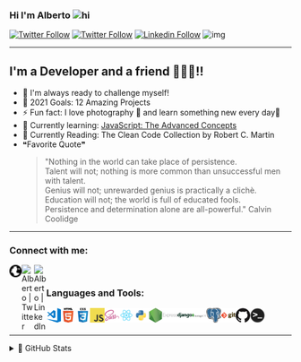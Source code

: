 ### Hi I'm Alberto <img src="https://user-images.githubusercontent.com/1303154/88677602-1635ba80-d120-11ea-84d8-d263ba5fc3c0.gif" width="28px" alt="hi">


[![Twitter Follow](https://img.shields.io/badge/-Portfolio-red?style=flat&labelColor=red&logo=WebAuthn&logoColor=white)][website]
[![Twitter Follow](https://img.shields.io/badge/-@AlbertoCerrone-1ca0f1?style=flat&labelColor=1ca0f1&logo=twitter&logoColor=white)][twitter]
[![Linkedin Follow](https://img.shields.io/badge/-Alberto-0e76a8?style=flat&labelColor=0e76a8&logo=linkedin&logoColor=white)][linkedin]
![img](https://www.codewars.com/users/albertocerrone/badges/micro)

---

## I'm a Developer and a friend 👨🏼‍💻!!

- 🥊 I'm always ready to challenge myself!
- 🥅 2021 Goals: 12 Amazing Projects
- ⚡ Fun fact: I love photography 📸  and learn something new every day📕
- 🔭 Currently learning: [JavaScript: The Advanced Concepts](https://www.udemy.com/course/advanced-javascript-concepts/)
- 📖 Currently Reading: The Clean Code Collection by Robert C. Martin
- ❝Favorite Quote❞
  > "Nothing in the world can take place of persistence. <br/>
  > Talent will not; nothing is more common than unsuccessful men with talent. <br/>
  > Genius will not; unrewarded genius is practically a clichè. <br/>
  > Education will not; the world is full of educated fools. <br/> Persistence and determination alone are all-powerful." Calvin Coolidge

<!-- ### Spotify Playing 🎧 -->

---

### Connect with me:

[<img align="left" alt="" width="22px"  src="https://raw.githubusercontent.com/iconic/open-iconic/master/svg/globe.svg"  />][website]
[<img align="left" alt="Alberto | Twitter" width="22px" src="https://cdn.jsdelivr.net/npm/simple-icons@v3/icons/twitter.svg" />][twitter]
[<img align="left" alt="Alberto | LinkedIn" width="22px" src="https://cdn.jsdelivr.net/npm/simple-icons@v3/icons/linkedin.svg" />][linkedin]

<br />

### Languages and Tools:

<img align="left" alt="Visual Studio Code" width="26px" src="https://raw.githubusercontent.com/github/explore/80688e429a7d4ef2fca1e82350fe8e3517d3494d/topics/visual-studio-code/visual-studio-code.png" />
<img align="left" alt="HTML5" width="26px" src="https://raw.githubusercontent.com/github/explore/80688e429a7d4ef2fca1e82350fe8e3517d3494d/topics/html/html.png" />
<img align="left" alt="CSS3" width="26px" src="https://raw.githubusercontent.com/github/explore/80688e429a7d4ef2fca1e82350fe8e3517d3494d/topics/css/css.png" />
<img align="left" alt="JavaScript" width="26px" src="https://raw.githubusercontent.com/github/explore/80688e429a7d4ef2fca1e82350fe8e3517d3494d/topics/javascript/javascript.png" />
<img align="left" alt="Sass" width="26px" src="https://raw.githubusercontent.com/github/explore/80688e429a7d4ef2fca1e82350fe8e3517d3494d/topics/sass/sass.png" />
<img align="left" alt="React" width="26px" src="https://raw.githubusercontent.com/github/explore/80688e429a7d4ef2fca1e82350fe8e3517d3494d/topics/react/react.png" />
<img align="left" alt="Python" width="26px" src="https://raw.githubusercontent.com/github/explore/80688e429a7d4ef2fca1e82350fe8e3517d3494d/topics/python/python.png" />
<img align="left" alt="Node.js" width="26px" src="https://raw.githubusercontent.com/github/explore/80688e429a7d4ef2fca1e82350fe8e3517d3494d/topics/nodejs/nodejs.png" />
<img align="left" alt="Express" width="26px" src="https://raw.githubusercontent.com/github/explore/80688e429a7d4ef2fca1e82350fe8e3517d3494d/topics/express/express.png" />
<img align="left" alt="Django" width="26px" src="https://raw.githubusercontent.com/github/explore/361e2821e2dea67711cde99c9c40ed357061cf27/topics/django/django.png" /> 
<img align="left" alt="MongoDB" width="26px" src="https://raw.githubusercontent.com/github/explore/80688e429a7d4ef2fca1e82350fe8e3517d3494d/topics/mongodb/mongodb.png" />
 <img align="left" alt="PostgreeSQL" width="26px" src="https://raw.githubusercontent.com/github/explore/80688e429a7d4ef2fca1e82350fe8e3517d3494d/topics/postgresql/postgresql.png" /> 
<img align="left" alt="Git" width="26px" src="https://raw.githubusercontent.com/github/explore/80688e429a7d4ef2fca1e82350fe8e3517d3494d/topics/git/git.png" />
<img align="left" alt="GitHub" width="26px" src="https://raw.githubusercontent.com/github/explore/78df643247d429f6cc873026c0622819ad797942/topics/github/github.png" />
<img align="left" alt="Terminal" width="26px" src="https://raw.githubusercontent.com/github/explore/80688e429a7d4ef2fca1e82350fe8e3517d3494d/topics/terminal/terminal.png" />
<br />
<br />

---

<details>
<summary>🔧 GitHub Stats</summary>
<img align="left" alt="GitHub Stats" src="https://github-readme-stats.codestackr.vercel.app/api?username=albertocerrone&show_icons=true&hide_border=true" />
</details>

[website]:  https://albertocerrone.co.uk
[twitter]: https://twitter.com/AlbertoCerrone
[linkedin]: https://linkedin.com/in/alberto-cerrone
